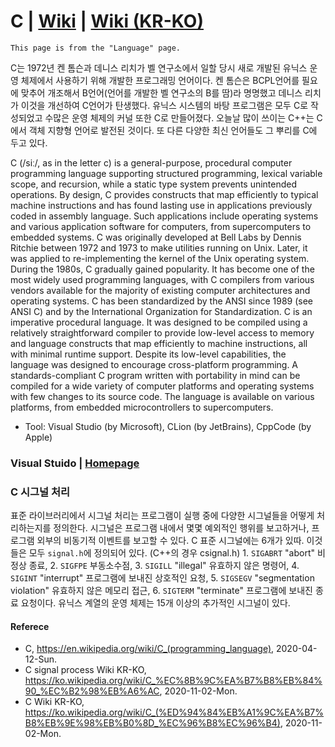 # C | [Wiki](https://en.wikipedia.org/wiki/C_(programming_language)) | [Wiki (KR-KO)](https://ko.wikipedia.org/wiki/C_(%ED%94%84%EB%A1%9C%EA%B7%B8%EB%9E%98%EB%B0%8D_%EC%96%B8%EC%96%B4))
```
This page is from the "Language" page.
```
C는 1972년 켄 톰슨과 데니스 리치가 벨 연구소에서 일할 당시 새로 개발된 유닉스 운영 체제에서 사용하기 위해 개발한 프로그래밍 언어이다. 켄 톰슨은 BCPL언어를 필요에 맞추어 개조해서 B언어(언어를 개발한 벨 연구소의 B를 땀)라 명명했고 데니스 리치가 이것을 개선하여 C언어가 탄생했다. 유닉스 시스템의 바탕 프로그램은 모두 C로 작성되었고 수많은 운영 체제의 커널 또한 C로 만들어졌다. 오늘날 많이 쓰이는 C++는 C에서 객체 지향형 언어로 발전된 것이다. 또 다른 다양한 최신 언어들도 그 뿌리를 C에 두고 있다.

C (/siː/, as in the letter c) is a general-purpose, procedural computer programming language supporting structured programming, lexical variable scope, and recursion, while a static type system prevents unintended operations. By design, C provides constructs that map efficiently to typical machine instructions and has found lasting use in applications previously coded in assembly language. Such applications include operating systems and various application software for computers, from supercomputers to embedded systems. C was originally developed at Bell Labs by Dennis Ritchie between 1972 and 1973 to make utilities running on Unix. Later, it was applied to re-implementing the kernel of the Unix operating system. During the 1980s, C gradually gained popularity. It has become one of the most widely used programming languages, with C compilers from various vendors available for the majority of existing computer architectures and operating systems. C has been standardized by the ANSI since 1989 (see ANSI C) and by the International Organization for Standardization. C is an imperative procedural language. It was designed to be compiled using a relatively straightforward compiler to provide low-level access to memory and language constructs that map efficiently to machine instructions, all with minimal runtime support. Despite its low-level capabilities, the language was designed to encourage cross-platform programming. A standards-compliant C program written with portability in mind can be compiled for a wide variety of computer platforms and operating systems with few changes to its source code. The language is available on various platforms, from embedded microcontrollers to supercomputers.

- Tool: Visual Studio (by Microsoft), CLion (by JetBrains), CppCode (by Apple)

### Visual Stuido | [Homepage](https://visualstudio.microsoft.com/)

### C 시그널 처리
표준 라이브러리에서 시그널 처리는 프로그램이 실행 중에 다양한 시그널들을 어떻게 처리하는지를 정의한다. 시그널은 프로그램 내에서 몇몇 예외적인 행위를 보고하거나, 프로그램 외부의 비동기적 이벤트를 보고할 수 있다. C 표준 시그널에는 6개가 있따. 이것들은 모두 `signal.h`에 정의되어 있다. (C++의 경우 csignal.h) 1. `SIGABRT` "abort" 비정상 종료, 2. `SIGFPE` 부동소수점, 3. `SIGILL` "illegal" 유효하지 않은 명령어, 4. `SIGINT` "interrupt" 프로그램에 보내진 상호적인 요청, 5. `SIGSEGV` "segmentation violation" 유효하지 않은 메모리 접근, 6. `SIGTERM` "terminate" 프로그램에 보내진 종료 요청이다. 유닉스 계열의 운영 체제는 15개 이상의 추가적인 시그널이 있다. 

#### Referece
- C, https://en.wikipedia.org/wiki/C_(programming_language), 2020-04-12-Sun.
- C signal process Wiki KR-KO, https://ko.wikipedia.org/wiki/C_%EC%8B%9C%EA%B7%B8%EB%84%90_%EC%B2%98%EB%A6%AC, 2020-11-02-Mon.
- C Wiki KR-KO, https://ko.wikipedia.org/wiki/C_(%ED%94%84%EB%A1%9C%EA%B7%B8%EB%9E%98%EB%B0%8D_%EC%96%B8%EC%96%B4), 2020-11-02-Mon.

